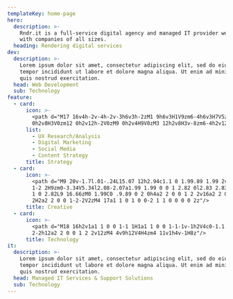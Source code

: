 ```yaml
---
templateKey: home-page
hero:
  description: >-
    Rndr.it is a full-service digital agency and managed IT provider working
    with companies of all sizes.
  heading: Rendering digital services
dev:
  description: >-
    Lorem ipsum dolor sit amet, consectetur adipiscing elit, sed do eiusmod
    tempor incididunt ut labore et dolore magna aliqua. Ut enim ad minim veniam,
    quis nostrud exercitation.
  head: Web Development
  sub: Technology
feature:
  - card:
      icon: >-
        <path d="M17 16v4h-2v-4h-2v-3h6v3h-2zM1 9h6v3H1V9zm6-4h6v3H7V5zM3
        0h2v8H3V0zm12 0h2v12h-2V0zM9 0h2v4H9V0zM3 12h2v8H3v-8zm6-4h2v12H9V8z"/>
      list:
        - UX Research/Analysis
        - Digital Marketing
        - Social Media
        - Content Strategy
      title: Strategy
  - card:
      icon: >-
        <path d="M9 20v-1.7l.01-.24L15.07 12h2.94c1.1 0 1.99.89 1.99 2v4a2 2 0 0
        1-2 2H9zm0-3.34V5.34l2.08-2.07a1.99 1.99 0 0 1 2.82 0l2.83 2.83a2 2 0 0
        1 0 2.82L9 16.66zM0 1.99C0 .9.89 0 2 0h4a2 2 0 0 1 2 2v16a2 2 0 0 1-2
        2H2a2 2 0 0 1-2-2V2zM4 17a1 1 0 1 0 0-2 1 1 0 0 0 0 2z"/>
      title: Creative
  - card:
      icon: >-
        <path d="M18 16h2v1a1 1 0 0 1-1 1H1a1 1 0 0 1-1-1v-1h2V4c0-1.1.9-2
        2-2h12a2 2 0 0 1 2 2v12zM4 4v9h12V4H4zm4 11v1h4v-1H8z"/>
      title: Technology
it:
  description: >-
    Lorem ipsum dolor sit amet, consectetur adipiscing elit, sed do eiusmod
    tempor incididunt ut labore et dolore magna aliqua. Ut enim ad minim veniam,
    quis nostrud exercitation.
  head: Managed IT Services & Support Solutions
  sub: Technology
---
```


